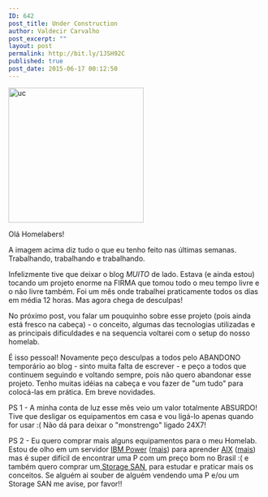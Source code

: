 ```yaml
---
ID: 642
post_title: Under Construction
author: Valdecir Carvalho
post_excerpt: ""
layout: post
permalink: http://bit.ly/1JSH92C
published: true
post_date: 2015-06-17 00:12:50
---
```

<img class="aligncenter size-full wp-image-643" src="http://homelaber.com.br/site/wp-content/uploads/2015/06/uc.gif" alt="uc" width="266" height="266" />

Olá Homelabers!

A imagem acima diz tudo o que eu tenho feito nas últimas semanas. Trabalhando, trabalhando e trabalhando.

Infelizmente tive que deixar o blog <em>MUITO</em> de lado. Estava (e ainda estou) tocando um projeto enorme na FIRMA que tomou todo o meu tempo livre e o não livre também. Foi um mês onde trabalhei praticamente todos os dias em média 12 horas. Mas agora chega de desculpas!

No próximo post, vou falar um pouquinho sobre esse projeto (pois ainda está fresco na cabeça) - o conceito, algumas das tecnologias utilizadas e as principais dificuldades e na sequencia voltarei com o setup do nosso homelab.

É isso pessoal! Novamente peço desculpas a todos pelo ABANDONO temporário ao blog - sinto muita falta de escrever - e peço a todos que continuem seguindo e voltando sempre, pois não quero abandonar esse projeto. Tenho muitas idéias na cabeça e vou fazer de "um tudo" para colocá-las em prática. Em breve novidades.

PS 1 - A minha conta de luz esse mês veio um valor totalmente ABSURDO! Tive que desligar os equipamentos em casa e vou ligá-lo apenas quando for usar :( Não dá para deixar o "monstrengo" ligado 24X7!

PS 2 - Eu quero comprar mais alguns equipamentos para o meu Homelab. Estou de olho em um servidor <a href="https://en.wikipedia.org/wiki/IBM_POWER_microprocessors" target="_blank">IBM Power</a> (<a href="http://www-03.ibm.com/systems/br/power/" target="_blank">mais</a>) para aprender <a href="https://en.wikipedia.org/wiki/IBM_AIX" target="_blank">AIX</a> (<a href="http://www-03.ibm.com/systems/power/software/aix/" target="_blank">mais</a>) mas é super difícil de encontrar uma P com um preço bom no Brasil :( e também quero comprar um<a href="https://en.wikipedia.org/wiki/Storage_area_network" target="_blank"> Storage SAN </a> para estudar e praticar mais os conceitos. Se alguém ai souber de alguém vendendo uma P e/ou um Storage SAN me avise, por favor!!

&nbsp;

&nbsp;